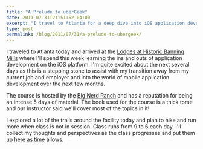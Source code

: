 ```yaml
---
title: "A Prelude to uberGeek"
date: 2011-07-31T21:51:52-04:00
excerpt: "I travel to Atlanta for a deep dive into iOS application development topics."
type: post
permalink: /blog/2011/07/31/a-prelude-to-ubergeek/
---
```

I traveled to Atlanta today and arrived at the [Lodges at Historic Banning Mills](https://www.historicbanningmills.com/) where I'll spend this week learning the ins and outs of application development on the iOS platform. I'm quite excited about the next several days as this is a stepping stone to assist with my transition away from my current job and employer and into the world of mobile application development over the next few months.

The course is hosted by the [Big Nerd Ranch](https://www.bignerdranch.com/) and has a reputation for being an intense 5 days of material. The book used for the course is a thick tome and our instructor said we'll cover most of the topics in it!

I explored a lot of the trails around the facility today and plan to hike and run more when class is not in session. Class runs from 9 to 6 each day. I'll collect my thoughts and perspectives as the class progresses and put them up here as time allows.

